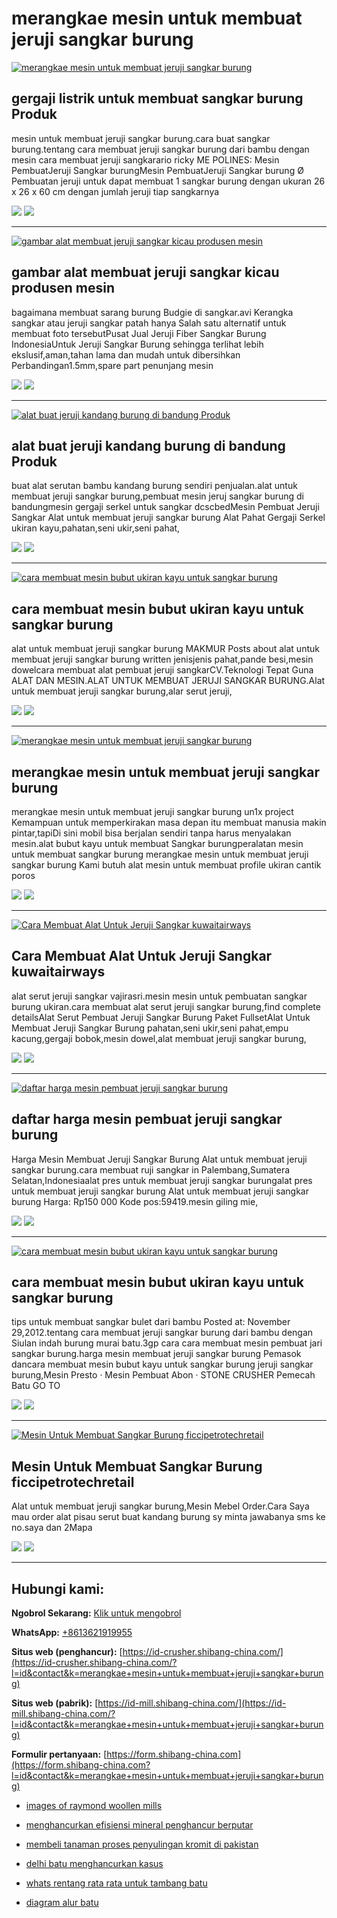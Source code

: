 # merangkae mesin untuk membuat jeruji sangkar burung

<a href="https://swt.shibang-china.com/?l=id&img&k=merangkae+mesin+untuk+membuat+jeruji+sangkar+burung" target="_blank">![merangkae mesin untuk membuat jeruji sangkar burung](http://static.shibang-china.com/all-800x300/1097.jpg)</a>

## gergaji listrik untuk membuat sangkar burung Produk
mesin untuk membuat jeruji sangkar burung.cara buat sangkar burung.tentang cara membuat jeruji sangkar burung dari bambu dengan mesin cara membuat jeruji sangkarario ricky ME POLINES: Mesin PembuatJeruji Sangkar burungMesin PembuatJeruji Sangkar burung Ø Pembuatan jeruji untuk dapat membuat 1 sangkar burung dengan ukuran 26 x 26 x 60 cm dengan jumlah jeruji tiap sangkarnya


<a href="https://whatsapp.shibangsoft.com/WhatsApp.php" target="_blank" title="WhatsApp">![](http://static.shibang-china.com/icon/whatsapp.png)</a> <a href="https://swt.shibang-china.com/?l=id&icon&k=merangkae+mesin+untuk+membuat+jeruji+sangkar+burung" target="_blank">![](http://static.shibang-china.com/icon/chat-id.png)</a>

---

<a href="https://swt.shibang-china.com/?l=id&img&k=merangkae+mesin+untuk+membuat+jeruji+sangkar+burung" target="_blank">![gambar alat membuat jeruji sangkar kicau produsen mesin](http://static.shibang-china.com/all-800x300/1296.jpg)</a>

## gambar alat membuat jeruji sangkar kicau produsen mesin
bagaimana membuat sarang burung Budgie di sangkar.avi Kerangka sangkar atau jeruji sangkar patah hanya Salah satu alternatif untuk membuat foto tersebutPusat Jual Jeruji Fiber Sangkar Burung IndonesiaUntuk Jeruji Sangkar Burung sehingga terlihat lebih ekslusif,aman,tahan lama dan mudah untuk dibersihkan Perbandingan1.5mm,spare part penunjang mesin


<a href="https://whatsapp.shibangsoft.com/WhatsApp.php" target="_blank" title="WhatsApp">![](http://static.shibang-china.com/icon/whatsapp.png)</a> <a href="https://swt.shibang-china.com/?l=id&icon&k=merangkae+mesin+untuk+membuat+jeruji+sangkar+burung" target="_blank">![](http://static.shibang-china.com/icon/chat-id.png)</a>

---

<a href="https://swt.shibang-china.com/?l=id&img&k=merangkae+mesin+untuk+membuat+jeruji+sangkar+burung" target="_blank">![alat buat jeruji kandang burung di bandung Produk](http://static.shibang-china.com/all-800x300/136.jpg)</a>

## alat buat jeruji kandang burung di bandung Produk
buat alat serutan bambu kandang burung sendiri penjualan.alat untuk membuat jeruji sangkar burung,pembuat mesin jeruj sangkar burung di bandungmesin gergaji serkel untuk sangkar dcscbedMesin Pembuat Jeruji Sangkar Alat untuk membuat jeruji sangkar burung Alat Pahat Gergaji Serkel ukiran kayu,pahatan,seni ukir,seni pahat,


<a href="https://whatsapp.shibangsoft.com/WhatsApp.php" target="_blank" title="WhatsApp">![](http://static.shibang-china.com/icon/whatsapp.png)</a> <a href="https://swt.shibang-china.com/?l=id&icon&k=merangkae+mesin+untuk+membuat+jeruji+sangkar+burung" target="_blank">![](http://static.shibang-china.com/icon/chat-id.png)</a>

---

<a href="https://swt.shibang-china.com/?l=id&img&k=merangkae+mesin+untuk+membuat+jeruji+sangkar+burung" target="_blank">![cara membuat mesin bubut ukiran kayu untuk sangkar burung](http://static.shibang-china.com/all-800x300/773.jpg)</a>

## cara membuat mesin bubut ukiran kayu untuk sangkar burung
alat untuk membuat jeruji sangkar burung MAKMUR Posts about alat untuk membuat jeruji sangkar burung written jenisjenis pahat,pande besi,mesin dowelcara membuat alat pembuat jeruji sangkarCV.Teknologi Tepat Guna ALAT DAN MESIN.ALAT UNTUK MEMBUAT JERUJI SANGKAR BURUNG.Alat untuk membuat jeruji sangkar burung,alar serut jeruji,


<a href="https://whatsapp.shibangsoft.com/WhatsApp.php" target="_blank" title="WhatsApp">![](http://static.shibang-china.com/icon/whatsapp.png)</a> <a href="https://swt.shibang-china.com/?l=id&icon&k=merangkae+mesin+untuk+membuat+jeruji+sangkar+burung" target="_blank">![](http://static.shibang-china.com/icon/chat-id.png)</a>

---

<a href="https://swt.shibang-china.com/?l=id&img&k=merangkae+mesin+untuk+membuat+jeruji+sangkar+burung" target="_blank">![merangkae mesin untuk membuat jeruji sangkar burung](http://static.shibang-china.com/all-800x300/821.jpg)</a>

## merangkae mesin untuk membuat jeruji sangkar burung
merangkae mesin untuk membuat jeruji sangkar burung un1x project Kemampuan untuk memperkirakan masa depan itu membuat manusia makin pintar,tapiDi sini mobil bisa berjalan sendiri tanpa harus menyalakan mesin.alat bubut kayu untuk membuat Sangkar burungperalatan mesin untuk membuat sangkar burung merangkae mesin untuk membuat jeruji sangkar burung Kami butuh alat mesin untuk membuat profile ukiran cantik poros


<a href="https://whatsapp.shibangsoft.com/WhatsApp.php" target="_blank" title="WhatsApp">![](http://static.shibang-china.com/icon/whatsapp.png)</a> <a href="https://swt.shibang-china.com/?l=id&icon&k=merangkae+mesin+untuk+membuat+jeruji+sangkar+burung" target="_blank">![](http://static.shibang-china.com/icon/chat-id.png)</a>

---

<a href="https://swt.shibang-china.com/?l=id&img&k=merangkae+mesin+untuk+membuat+jeruji+sangkar+burung" target="_blank">![Cara Membuat Alat Untuk Jeruji Sangkar kuwaitairways](http://static.shibang-china.com/all-800x300/681.jpg)</a>

## Cara Membuat Alat Untuk Jeruji Sangkar kuwaitairways
alat serut jeruji sangkar vajirasri.mesin mesin untuk pembuatan sangkar burung ukiran.cara membuat alat serut jeruji sangkar burung,find complete detailsAlat Serut Pembuat Jeruji Sangkar Burung Paket FullsetAlat Untuk Membuat Jeruji Sangkar Burung pahatan,seni ukir,seni pahat,empu kacung,gergaji bobok,mesin dowel,alat membuat jeruji sangkar burung,


<a href="https://whatsapp.shibangsoft.com/WhatsApp.php" target="_blank" title="WhatsApp">![](http://static.shibang-china.com/icon/whatsapp.png)</a> <a href="https://swt.shibang-china.com/?l=id&icon&k=merangkae+mesin+untuk+membuat+jeruji+sangkar+burung" target="_blank">![](http://static.shibang-china.com/icon/chat-id.png)</a>

---

<a href="https://swt.shibang-china.com/?l=id&img&k=merangkae+mesin+untuk+membuat+jeruji+sangkar+burung" target="_blank">![daftar harga mesin pembuat jeruji sangkar burung](http://static.shibang-china.com/all-800x300/203.jpg)</a>

## daftar harga mesin pembuat jeruji sangkar burung
Harga Mesin Membuat Jeruji Sangkar Burung Alat untuk membuat jeruji sangkar burung.cara membuat ruji sangkar in Palembang,Sumatera Selatan,Indonesiaalat pres untuk membuat jeruji sangkar burungalat pres untuk membuat jeruji sangkar burung Alat untuk membuat jeruji sangkar burung Harga: Rp150 000 Kode pos:59419.mesin giling mie,


<a href="https://whatsapp.shibangsoft.com/WhatsApp.php" target="_blank" title="WhatsApp">![](http://static.shibang-china.com/icon/whatsapp.png)</a> <a href="https://swt.shibang-china.com/?l=id&icon&k=merangkae+mesin+untuk+membuat+jeruji+sangkar+burung" target="_blank">![](http://static.shibang-china.com/icon/chat-id.png)</a>

---

<a href="https://swt.shibang-china.com/?l=id&img&k=merangkae+mesin+untuk+membuat+jeruji+sangkar+burung" target="_blank">![cara membuat mesin bubut ukiran kayu untuk sangkar burung](http://static.shibang-china.com/all-800x300/986.jpg)</a>

## cara membuat mesin bubut ukiran kayu untuk sangkar burung
tips untuk membuat sangkar bulet dari bambu Posted at: November 29,2012.tentang cara membuat jeruji sangkar burung dari bambu dengan Siulan indah burung murai batu.3gp cara cara membuat mesin pembuat jari sangkar burung.harga mesin membuat jeruji sangkar burung Pemasok dancara membuat mesin bubut kayu untuk sangkar burung jeruji sangkar burung,Mesin Presto · Mesin Pembuat Abon · STONE CRUSHER Pemecah Batu GO TO


<a href="https://whatsapp.shibangsoft.com/WhatsApp.php" target="_blank" title="WhatsApp">![](http://static.shibang-china.com/icon/whatsapp.png)</a> <a href="https://swt.shibang-china.com/?l=id&icon&k=merangkae+mesin+untuk+membuat+jeruji+sangkar+burung" target="_blank">![](http://static.shibang-china.com/icon/chat-id.png)</a>

---

<a href="https://swt.shibang-china.com/?l=id&img&k=merangkae+mesin+untuk+membuat+jeruji+sangkar+burung" target="_blank">![Mesin Untuk Membuat Sangkar Burung ficcipetrotechretail](http://static.shibang-china.com/all-800x300/510.jpg)</a>

## Mesin Untuk Membuat Sangkar Burung ficcipetrotechretail
Alat untuk membuat jeruji sangkar burung,Mesin Mebel Order.Cara Saya mau order alat pisau serut buat kandang burung sy minta jawabanya sms ke no.saya dan 2Mapa

<a href="https://whatsapp.shibangsoft.com/WhatsApp.php" target="_blank" title="WhatsApp">![](http://static.shibang-china.com/icon/whatsapp.png)</a> <a href="https://swt.shibang-china.com/?l=id&icon&k=merangkae+mesin+untuk+membuat+jeruji+sangkar+burung" target="_blank">![](http://static.shibang-china.com/icon/chat-id.png)</a>

---
## Hubungi kami:

**Ngobrol Sekarang:** [Klik untuk mengobrol](https://swt.shibang-china.com?l=id&contact&k=merangkae+mesin+untuk+membuat+jeruji+sangkar+burung)

**WhatsApp:**  [+8613621919955](https://whatsapp.shibangsoft.com/WhatsApp.php)

**Situs web (penghancur):** [https://id-crusher.shibang-china.com/](https://id-crusher.shibang-china.com/?l=id&contact&k=merangkae+mesin+untuk+membuat+jeruji+sangkar+burung)

**Situs web (pabrik):** [https://id-mill.shibang-china.com/](https://id-mill.shibang-china.com/?l=id&contact&k=merangkae+mesin+untuk+membuat+jeruji+sangkar+burung)

**Formulir pertanyaan:** [https://form.shibang-china.com](https://form.shibang-china.com?l=id&contact&k=merangkae+mesin+untuk+membuat+jeruji+sangkar+burung)

* [images of raymond woollen mills](../33/images%20of%20raymond%20woollen%20mills.md)

* [menghancurkan efisiensi mineral penghancur berputar](../31/menghancurkan%20efisiensi%20mineral%20penghancur%20berputar.md)

* [membeli tanaman proses penyulingan kromit di pakistan](../38/membeli%20tanaman%20proses%20penyulingan%20kromit%20di%20pakistan.md)

* [delhi batu menghancurkan kasus](../40/delhi%20batu%20menghancurkan%20kasus.md)

* [whats rentang rata rata untuk tambang batu](../31/whats%20rentang%20rata%20rata%20untuk%20tambang%20batu.md)

* [diagram alur batu](../32/diagram%20alur%20batu.md)
